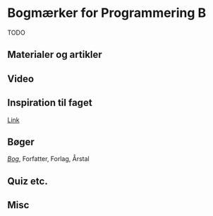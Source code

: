# Bogmærker for Programmering B
TODO

## Materialer og artikler

## Video

## Inspiration til faget
[Link](https://inspiration.dk)

## Bøger
[*Bog*](https://link.dk), Forfatter, Forlag, Årstal

## Quiz etc.

## Misc

